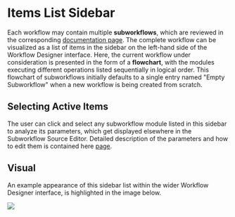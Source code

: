 # Items List Sidebar

Each workflow may contain multiple **subworkflows**, which are reviewed in the corresponding [documentation page](../workflows/data/subworkflows.md). The complete workflow can be visualized as a list of items in the sidebar on the left-hand side of the Workflow Designer interface. Here, the current workflow under consideration is presented in the form of a **flowchart**, with the modules executing different operations listed sequentially in logical order. This flowchart of subworkflows initially defaults to a single entry named "Empty Subworkflow" when a new workflow is being created from scratch.

## Selecting Active Items

The user can click and select any subworkflow module listed in this sidebar to analyze its parameters, which get displayed elsewhere in the Subworkflow Source Editor. Detailed description of the parameters and how to edit them is contained here [page](subworkflow-editor/overview.md).

## Visual

An example appearance of this sidebar list within the wider Workflow Designer interface, is highlighted in the image below.

<img src="/images/subworkflow-list.png"/>
